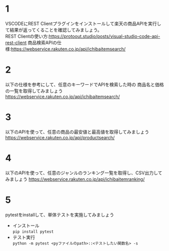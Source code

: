 # 1
VSCODEにREST Clientプラグインをインストールして楽天の商品APIを実行して結果が返ってくることを確認してみましょう。  
REST Clientの使い方:https://protoout.studio/posts/visual-studio-code-api-rest-client
商品検索APIの仕様:https://webservice.rakuten.co.jp/api/ichibaitemsearch/

# 2
以下の仕様を参考にして、任意のキーワードでAPIを検索した時の
商品名と価格の一覧を取得してみましょう
https://webservice.rakuten.co.jp/api/ichibaitemsearch/

# 3 
以下のAPIを使って、任意の商品の最安値と最高値を取得してみましょう  
https://webservice.rakuten.co.jp/api/productsearch/

# 4
以下のAPIを使って、任意のジャンルのランキング一覧を取得し、CSV出力してみましょう
https://webservice.rakuten.co.jp/api/ichibaitemranking/

# 5
pytestをinstallして、単体テストを実施してみましょう<BR>
- インストール<BR>
`pip install pytest`<BR>
- テスト実行<BR>
`python -m pytest <pyファイルのpath>::<テストしたい関数名> -s`  <BR>